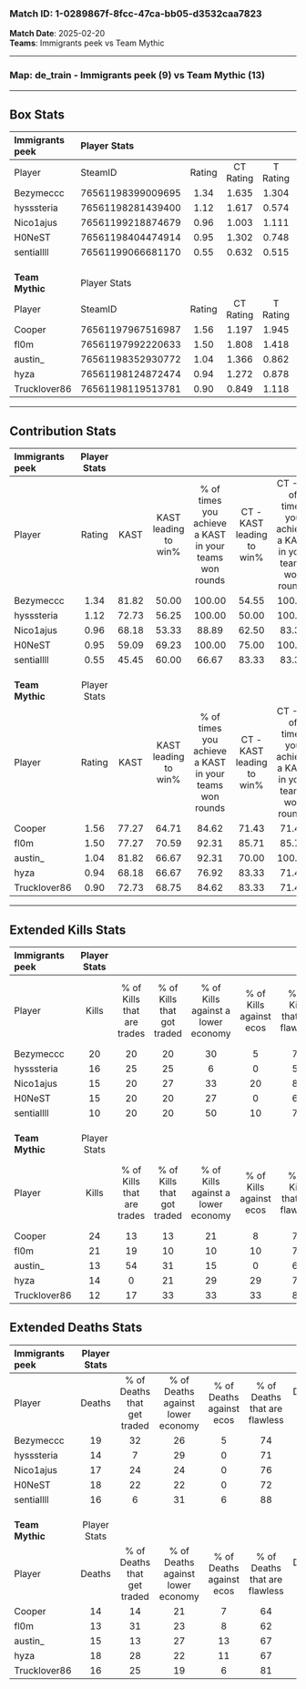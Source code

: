 ### Match ID: 1-0289867f-8fcc-47ca-bb05-d3532caa7823  
**Match Date**: 2025-02-20  
**Teams**: Immigrants peek vs Team Mythic  

---  

### **Map**: de_train - Immigrants peek (9) vs Team Mythic (13)  
---  

## Box Stats  

| **Immigrants peek** | Player Stats      |        |           |          |       |       |       |         |        |      |     |
| :- | :- | :-: | :-: | :-: | :-: | :-: | :-: | :-: | :-: | :-: | :-: |
| Player              | SteamID           | Rating | CT Rating | T Rating | KAST  |  ADR  | Kills | Assists | Deaths | K/D  | HS% |
| Bezymeccc           | 76561198399009695 |  1.34  |   1.635   |  1.304   | 81.82 | 100.5 |  20   |    7    |   19   | 1.05 | 70  |
| hysssteria          | 76561198281439400 |  1.12  |   1.617   |  0.574   | 72.73 | 72.7  |  16   |    1    |   14   | 1.14 | 62  |
| Nico1ajus           | 76561199218874679 |  0.96  |   1.003   |  1.111   | 68.18 | 65.4  |  15   |    2    |   17   | 0.88 | 40  |
| H0NeST              | 76561198404474914 |  0.95  |   1.302   |  0.748   | 59.09 | 86.0  |  15   |    7    |   18   | 0.83 | 93  |
| sentiallll          | 76561199066681170 |  0.55  |   0.632   |  0.515   | 45.45 | 46.5  |  10   |    1    |   16   | 0.63 | 70  |
|                     |                   |        |           |          |       |       |       |         |        |      |     |
|                     |                   |        |           |          |       |       |       |         |        |      |     |
|                     |                   |        |           |          |       |       |       |         |        |      |     |
| **Team Mythic**     | Player Stats      |        |           |          |       |       |       |         |        |      |     |
| Player              | SteamID           | Rating | CT Rating | T Rating | KAST  |  ADR  | Kills | Assists | Deaths | K/D  | HS% |
| Cooper              | 76561197967516987 |  1.56  |   1.197   |  1.945   | 77.27 | 99.5  |  24   |    2    |   14   | 1.71 | 33  |
| fl0m                | 76561197992220633 |  1.50  |   1.808   |  1.418   | 77.27 | 102.1 |  21   |    8    |   13   | 1.62 | 66  |
| austin_             | 76561198352930772 |  1.04  |   1.366   |  0.862   | 81.82 | 64.0  |  13   |    7    |   15   | 0.87 | 46  |
| hyza                | 76561198124872474 |  0.94  |   1.272   |  0.878   | 68.18 | 75.0  |  14   |    5    |   18   | 0.78 | 57  |
| Trucklover86        | 76561198119513781 |  0.90  |   0.849   |  1.118   | 72.73 | 64.0  |  12   |    4    |   16   | 0.75 | 91  |
---  

## Contribution Stats  

| **Immigrants peek** | Player Stats |       |                      |                                                        |                           |                                                             |                          |                                                            |
| :- | :-: | :-: | :-: | :-: | :-: | :-: | :-: | :-: |
| Player              |    Rating    | KAST  | KAST leading to win% | % of times you achieve a KAST in your teams won rounds | CT - KAST leading to win% | CT - % of times you achieve a KAST in your teams won rounds | T - KAST leading to win% | T - % of times you achieve a KAST in your teams won rounds |
| Bezymeccc           |     1.34     | 81.82 |        50.00         |                         100.00                         |           54.55           |                           100.00                            |          42.86           |                           100.00                           |
| hysssteria          |     1.12     | 72.73 |        56.25         |                         100.00                         |           50.00           |                           100.00                            |          75.00           |                           100.00                           |
| Nico1ajus           |     0.96     | 68.18 |        53.33         |                         88.89                          |           62.50           |                            83.33                            |          42.86           |                           100.00                           |
| H0NeST              |     0.95     | 59.09 |        69.23         |                         100.00                         |           75.00           |                           100.00                            |          60.00           |                           100.00                           |
| sentiallll          |     0.55     | 45.45 |        60.00         |                         66.67                          |           83.33           |                            83.33                            |          25.00           |                           33.33                            |
|                     |              |       |                      |                                                        |                           |                                                             |                          |                                                            |
|                     |              |       |                      |                                                        |                           |                                                             |                          |                                                            |
|                     |              |       |                      |                                                        |                           |                                                             |                          |                                                            |
| **Team Mythic**     | Player Stats |       |                      |                                                        |                           |                                                             |                          |                                                            |
| Player              |    Rating    | KAST  | KAST leading to win% | % of times you achieve a KAST in your teams won rounds | CT - KAST leading to win% | CT - % of times you achieve a KAST in your teams won rounds | T - KAST leading to win% | T - % of times you achieve a KAST in your teams won rounds |
| Cooper              |     1.56     | 77.27 |        64.71         |                         84.62                          |           71.43           |                            71.43                            |          60.00           |                           100.00                           |
| fl0m                |     1.50     | 77.27 |        70.59         |                         92.31                          |           85.71           |                            85.71                            |          60.00           |                           100.00                           |
| austin_             |     1.04     | 81.82 |        66.67         |                         92.31                          |           70.00           |                           100.00                            |          62.50           |                           83.33                            |
| hyza                |     0.94     | 68.18 |        66.67         |                         76.92                          |           83.33           |                            71.43                            |          55.56           |                           83.33                            |
| Trucklover86        |     0.90     | 72.73 |        68.75         |                         84.62                          |           83.33           |                            71.43                            |          60.00           |                           100.00                           |
---  

## Extended Kills Stats  

| **Immigrants peek** | Player Stats |                            |                            |                                    |                         |                              |                                 |                                       |                    |           |
| :- | :-: | :-: | :-: | :-: | :-: | :-: | :-: | :-: | :-: | :-: |
| Player              |    Kills     | % of Kills that are trades | % of Kills that got traded | % of Kills against a lower economy | % of Kills against ecos | % of Kills that are flawless | % of Kills that are close duels | % of Kills that are assisted by flash | Pistol Round Kills | AWP Kills |
| Bezymeccc           |      20      |             20             |             20             |                 30                 |            5            |              75              |                5                |                   0                   |         0          |     1     |
| hysssteria          |      16      |             25             |             25             |                 6                  |            0            |              56              |               19                |                   0                   |         0          |     1     |
| Nico1ajus           |      15      |             20             |             27             |                 33                 |           20            |              80              |                0                |                   0                   |         4          |     2     |
| H0NeST              |      15      |             20             |             20             |                 27                 |            0            |              60              |                7                |                   7                   |         0          |     1     |
| sentiallll          |      10      |             20             |             20             |                 50                 |           10            |              70              |                0                |                   0                   |         0          |     1     |
|                     |              |                            |                            |                                    |                         |                              |                                 |                                       |                    |           |
|                     |              |                            |                            |                                    |                         |                              |                                 |                                       |                    |           |
|                     |              |                            |                            |                                    |                         |                              |                                 |                                       |                    |           |
| **Team Mythic**     | Player Stats |                            |                            |                                    |                         |                              |                                 |                                       |                    |           |
| Player              |    Kills     | % of Kills that are trades | % of Kills that got traded | % of Kills against a lower economy | % of Kills against ecos | % of Kills that are flawless | % of Kills that are close duels | % of Kills that are assisted by flash | Pistol Round Kills | AWP Kills |
| Cooper              |      24      |             13             |             13             |                 21                 |            8            |              79              |                0                |                   4                   |         16         |     2     |
| fl0m                |      21      |             19             |             10             |                 10                 |           10            |              76              |                5                |                   0                   |         0          |     6     |
| austin_             |      13      |             54             |             31             |                 15                 |            0            |              69              |                0                |                  15                   |         1          |     0     |
| hyza                |      14      |             0              |             21             |                 29                 |           29            |              71              |                0                |                   7                   |         0          |     1     |
| Trucklover86        |      12      |             17             |             33             |                 33                 |           33            |              83              |                0                |                   8                   |         0          |     0     |
## Extended Deaths Stats  

| **Immigrants peek** | Player Stats |                             |                                   |                          |                               |                            |                           |               |
| :- | :-: | :-: | :-: | :-: | :-: | :-: | :-: | :-: |
| Player              |    Deaths    | % of Deaths that get traded | % of Deaths against lower economy | % of Deaths against ecos | % of Deaths that are flawless | % of Deaths that are close | % of Deaths while blinded | Deaths to AWP |
| Bezymeccc           |      19      |             32              |                26                 |            5             |              74               |             0              |            16             |       4       |
| hysssteria          |      14      |              7              |                29                 |            0             |              71               |             7              |             0             |       3       |
| Nico1ajus           |      17      |             24              |                24                 |            0             |              76               |             0              |             6             |       4       |
| H0NeST              |      18      |             22              |                22                 |            0             |              72               |             0              |             6             |       1       |
| sentiallll          |      16      |              6              |                31                 |            6             |              88               |             0              |             0             |       5       |
|                     |              |                             |                                   |                          |                               |                            |                           |               |
|                     |              |                             |                                   |                          |                               |                            |                           |               |
|                     |              |                             |                                   |                          |                               |                            |                           |               |
| **Team Mythic**     | Player Stats |                             |                                   |                          |                               |                            |                           |               |
| Player              |    Deaths    | % of Deaths that get traded | % of Deaths against lower economy | % of Deaths against ecos | % of Deaths that are flawless | % of Deaths that are close | % of Deaths while blinded | Deaths to AWP |
| Cooper              |      14      |             14              |                21                 |            7             |              64               |             7              |             0             |       0       |
| fl0m                |      13      |             31              |                23                 |            8             |              62               |             15             |             0             |       0       |
| austin_             |      15      |             13              |                27                 |            13            |              67               |             13             |             0             |       0       |
| hyza                |      18      |             28              |                22                 |            11            |              67               |             0              |             0             |       3       |
| Trucklover86        |      16      |             25              |                19                 |            6             |              81               |             0              |             6             |       1       |
